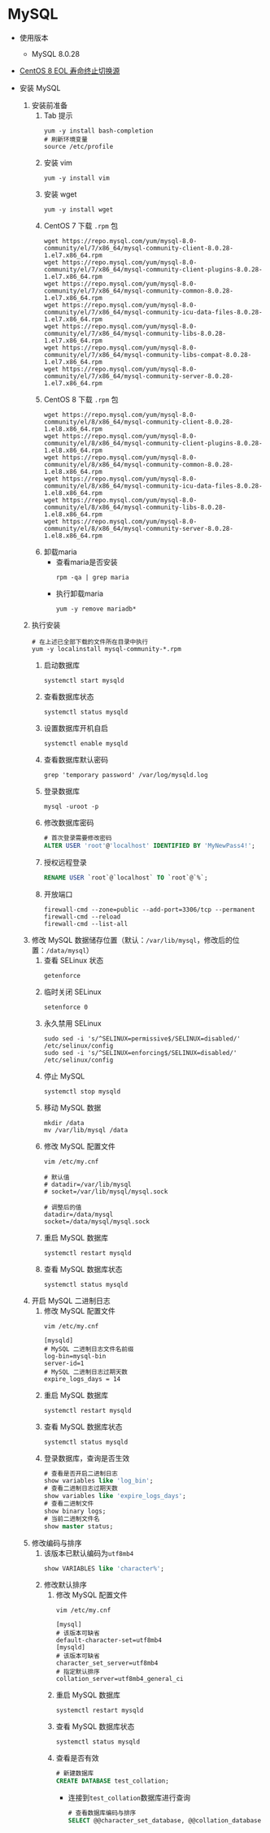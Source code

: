 # MySQL

- 使用版本
    - MySQL 8.0.28
- [CentOS 8 EOL 寿命终止切换源](https://blog.csdn.net/qq_32596527/article/details/122902901)

- 安装 MySQL
    1. 安装前准备
        1. Tab 提示
            ```shell
            yum -y install bash-completion
            # 刷新环境变量
            source /etc/profile
            ```
        1. 安装 vim
            ```shell
            yum -y install vim
            ```
        1. 安装 wget
            ```shell
            yum -y install wget
            ```
        1. CentOS 7 下载 `.rpm` 包
            ```shell
            wget https://repo.mysql.com/yum/mysql-8.0-community/el/7/x86_64/mysql-community-client-8.0.28-1.el7.x86_64.rpm
            wget https://repo.mysql.com/yum/mysql-8.0-community/el/7/x86_64/mysql-community-client-plugins-8.0.28-1.el7.x86_64.rpm
            wget https://repo.mysql.com/yum/mysql-8.0-community/el/7/x86_64/mysql-community-common-8.0.28-1.el7.x86_64.rpm
            wget https://repo.mysql.com/yum/mysql-8.0-community/el/7/x86_64/mysql-community-icu-data-files-8.0.28-1.el7.x86_64.rpm
            wget https://repo.mysql.com/yum/mysql-8.0-community/el/7/x86_64/mysql-community-libs-8.0.28-1.el7.x86_64.rpm
            wget https://repo.mysql.com/yum/mysql-8.0-community/el/7/x86_64/mysql-community-libs-compat-8.0.28-1.el7.x86_64.rpm
            wget https://repo.mysql.com/yum/mysql-8.0-community/el/7/x86_64/mysql-community-server-8.0.28-1.el7.x86_64.rpm
            ```
        1. CentOS 8 下载 `.rpm` 包
            ```shell
            wget https://repo.mysql.com/yum/mysql-8.0-community/el/8/x86_64/mysql-community-client-8.0.28-1.el8.x86_64.rpm
            wget https://repo.mysql.com/yum/mysql-8.0-community/el/8/x86_64/mysql-community-client-plugins-8.0.28-1.el8.x86_64.rpm
            wget https://repo.mysql.com/yum/mysql-8.0-community/el/8/x86_64/mysql-community-common-8.0.28-1.el8.x86_64.rpm
            wget https://repo.mysql.com/yum/mysql-8.0-community/el/8/x86_64/mysql-community-icu-data-files-8.0.28-1.el8.x86_64.rpm
            wget https://repo.mysql.com/yum/mysql-8.0-community/el/8/x86_64/mysql-community-libs-8.0.28-1.el8.x86_64.rpm
            wget https://repo.mysql.com/yum/mysql-8.0-community/el/8/x86_64/mysql-community-server-8.0.28-1.el8.x86_64.rpm
            ```
        1. 卸载maria
            - 查看maria是否安装
                ```shell
                rpm -qa | grep maria
                ```
            - 执行卸载maria
                ```shell
                yum -y remove mariadb*
                ```
    1. 执行安装
        ```shell
        # 在上述已全部下载的文件所在目录中执行
        yum -y localinstall mysql-community-*.rpm
        ```
        1. 启动数据库
            ```shell
            systemctl start mysqld
            ```
        1. 查看数据库状态
            ```shell
            systemctl status mysqld
            ```
        1. 设置数据库开机自启
            ```shell
            systemctl enable mysqld
            ```
        1. 查看数据库默认密码
            ```shell
            grep 'temporary password' /var/log/mysqld.log
            ```
        1. 登录数据库
            ```
            mysql -uroot -p
            ```
        1. 修改数据库密码
            ```sql
            # 首次登录需要修改密码
            ALTER USER 'root'@'localhost' IDENTIFIED BY 'MyNewPass4!';
            ```
        1. 授权远程登录
            ```sql
            RENAME USER `root`@`localhost` TO `root`@`%`;
            ```
        1. 开放端口
            ```shell
            firewall-cmd --zone=public --add-port=3306/tcp --permanent
            firewall-cmd --reload
            firewall-cmd --list-all
            ```
    1. 修改 MySQL 数据储存位置（默认：`/var/lib/mysql`，修改后的位置：`/data/mysql`）
        1. 查看 SELinux 状态
            ```shell
            getenforce
            ```
        1. 临时关闭 SELinux
            ```shell
            setenforce 0
            ```
        1. 永久禁用 SELinux
            ```shell
            sudo sed -i 's/^SELINUX=permissive$/SELINUX=disabled/' /etc/selinux/config
            sudo sed -i 's/^SELINUX=enforcing$/SELINUX=disabled/' /etc/selinux/config
            ```
        1. 停止 MySQL
            ```shell
            systemctl stop mysqld
            ```
        1. 移动 MySQL 数据
            ```shell
            mkdir /data
            mv /var/lib/mysql /data
            ```
        1. 修改 MySQL 配置文件
            ```shell
            vim /etc/my.cnf
            ```
            ```shell
            # 默认值
            # datadir=/var/lib/mysql
            # socket=/var/lib/mysql/mysql.sock
            
            # 调整后的值
            datadir=/data/mysql
            socket=/data/mysql/mysql.sock
            ```
        1. 重启 MySQL 数据库
            ```shell
            systemctl restart mysqld
            ```
        1. 查看 MySQL 数据库状态
            ```shell
            systemctl status mysqld
            ```
    1. 开启 MySQL 二进制日志
        1. 修改 MySQL 配置文件
            ```shell
            vim /etc/my.cnf
            ```
            ```shell
            [mysqld]
            # MySQL 二进制日志文件名前缀
            log-bin=mysql-bin
            server-id=1
            # MySQL 二进制日志过期天数
            expire_logs_days = 14
            ```
        1. 重启 MySQL 数据库
            ```shell
            systemctl restart mysqld
            ```
        1. 查看 MySQL 数据库状态
            ```shell
            systemctl status mysqld
            ```
        1. 登录数据库，查询是否生效
            ```sql
            # 查看是否开启二进制日志
            show variables like 'log_bin';
            # 查看二进制日志过期天数
            show variables like 'expire_logs_days';
            # 查看二进制文件
            show binary logs;
            # 当前二进制文件名
            show master status;
            ```
    1. 修改编码与排序
        1. 该版本已默认编码为`utf8mb4`
            ```sql
            show VARIABLES like 'character%';
            ```
        1. 修改默认排序
            1. 修改 MySQL 配置文件
                ```shell
                vim /etc/my.cnf
                ```
                ```shell
                [mysql]
                # 该版本可缺省
                default-character-set=utf8mb4
                [mysqld]
                # 该版本可缺省
                character_set_server=utf8mb4
                # 指定默认排序
                collation_server=utf8mb4_general_ci
                ```
            1. 重启 MySQL 数据库
                ```shell
                systemctl restart mysqld
                ```
            1. 查看 MySQL 数据库状态
                ```shell
                systemctl status mysqld
                ```
            1. 查看是否有效
                ```sql
                # 新建数据库
                CREATE DATABASE test_collation;
                ```
                - 连接到`test_collation`数据库进行查询
                    ```sql
                    # 查看数据库编码与排序
                    SELECT @@character_set_database, @@collation_database
                    ```
